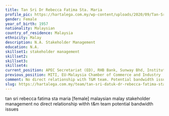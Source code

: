```yaml
---
title: Tan Sri Dr Rebecca Fatima Sta. Maria
profile_pic: https://hartalega.com.my/wp-content/uploads/2020/09/Tan-Sri-Datuk-Dr-RebeccaFatima-Sta.-Maria.png
gender: Female
year_of_birth: 1957
nationality: Malaysian
country_of_residence: Malaysia
ethnicity: Malay
description: N.A. Stakeholder Management
education: N.A.
skillset1: stakeholder management
skillset2: 
skillset3: 
skillset4:
current_position: APEC Secretariat (ED), RHB Bank, Sunway Bhd, Institute for Democracy and Economic Affairs, MyKasih, EcoWorld International, Hartalega
previous_position: MITI, EU-Malaysia Chamber of Commerce and Industry
comment: No direct relationship with T&M team. Potential bandwidth issues (7 board memberships, 4 PLCs).
slug: https://hartalega.com.my/team/tan-sri-datuk-dr-rebecca-fatima-sta-maria/
---
```


tan sri rebecca fatima sta maria [female] malaysian malay stakeholder management no direct relationship withh t&m team potential bandwidth issues